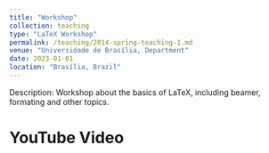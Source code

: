 ```yaml
---
title: "Workshop"
collection: teaching
type: "LaTeX Workshop"
permalink: /teaching/2014-spring-teaching-1.md
venue: "Universidade de Brasília, Department"
date: 2023-01-01
location: "Brasília, Brazil"
---
```


Description: Workshop about the basics of LaTeX, including beamer, formating and other topics. 

YouTube Video
======

